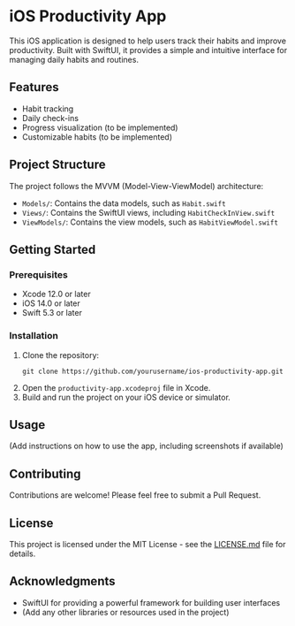 # iOS Productivity App

This iOS application is designed to help users track their habits and improve productivity. Built with SwiftUI, it provides a simple and intuitive interface for managing daily habits and routines.

## Features

- Habit tracking
- Daily check-ins
- Progress visualization (to be implemented)
- Customizable habits (to be implemented)

## Project Structure

The project follows the MVVM (Model-View-ViewModel) architecture:

- `Models/`: Contains the data models, such as `Habit.swift`
- `Views/`: Contains the SwiftUI views, including `HabitCheckInView.swift`
- `ViewModels/`: Contains the view models, such as `HabitViewModel.swift`

## Getting Started

### Prerequisites

- Xcode 12.0 or later
- iOS 14.0 or later
- Swift 5.3 or later

### Installation

1. Clone the repository:
   ```
   git clone https://github.com/yourusername/ios-productivity-app.git
   ```
2. Open the `productivity-app.xcodeproj` file in Xcode.
3. Build and run the project on your iOS device or simulator.

## Usage

(Add instructions on how to use the app, including screenshots if available)

## Contributing

Contributions are welcome! Please feel free to submit a Pull Request.

## License

This project is licensed under the MIT License - see the [LICENSE.md](LICENSE.md) file for details.

## Acknowledgments

- SwiftUI for providing a powerful framework for building user interfaces
- (Add any other libraries or resources used in the project)
